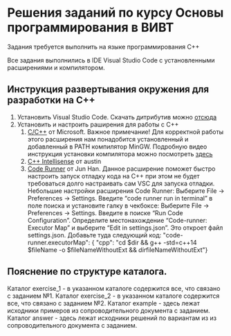 # Решения заданий по курсу Основы программирования в ВИВТ
Задания требуется выполнить на языке программирования C++

Все задания выполнились в IDE Visual Studio Code с установленными расширениями и компилятором.

## Инструкция развертывания окружения для разработки на C++

1.  Установить Visual Studio Code. Скачать дитрибутив можно [отсюда](https://code.visualstudio.com/Download "Скачать VSC")
2.  Установить и настроить раширения для работы с C++
    1.  [C/C++](https://marketplace.visualstudio.com/items?itemName=ms-vscode.cpptools) от Microsoft.  Важное примечание! Для корректной работы этого расширения нам понадобится установленный и добавленный в PATH компилятор MinGW. Подробную видео инструкция установки компилятора можно посмотреть [здесь](https://youtu.be/sXW2VLrQ3Bs "Смотреть видео с индусом, который подробно рассказывает об установке MinGW")
    2.  [C++ Intellisense](https://marketplace.visualstudio.com/items?itemName=austin.code-gnu-global) от austin
    3.  [Code Runner](https://marketplace.visualstudio.com/items?itemName=formulahendry.code-runner) от Jun Han. Данное расширение поможет быстро настроить запуск отладку кода на C++ при этом не будет требоваться долго настраивать сам VSC для запуска отладки.
    Небольшие настройки расширения Code Runner:
        Выберите File -> Preferences -> Settings.
Введите “code runner run in terminal” в поле поиска и установите галку в чекбоксе:
Выберите File -> Preferences -> Settings.
Введите в поиске “Run Code Configuration”.
Определите местонахождение “Code-runner: Executor Map” и выберите “Edit in settings.json”. Это откроет файл settings.json. Добавьте туда следующий код:
"code-runner.executorMap": {    "cpp": "cd $dir && g++ -std=c++14 $fileName -o $fileNameWithoutExt && $dir$fileNameWithoutExt"}

## Пояснение по структуре каталога.
Каталог exercise_1 - в указанном каталоге содержится все, что связано с заданием №1.
Каталог exercise_2 - в указанном каталоге содержится все, что связано с заданием №2.
Каталог example - здесь лежат исходники примеров из сопроводительного документа с заданием.
Каталог answer - здесь лежат исходники решений по вариантам из из сопроводительного документа с заданием.
